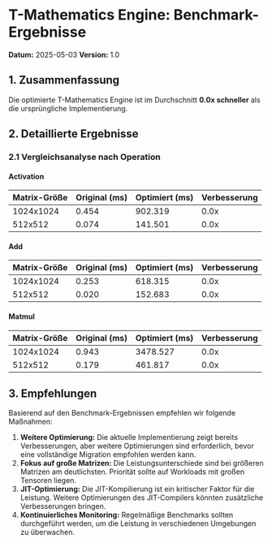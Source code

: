 # T-Mathematics Engine: Benchmark-Ergebnisse
**Datum:** 2025-05-03
**Version:** 1.0

## 1. Zusammenfassung

Die optimierte T-Mathematics Engine ist im Durchschnitt **0.0x schneller** als die ursprüngliche Implementierung.

## 2. Detaillierte Ergebnisse

### 2.1 Vergleichsanalyse nach Operation

#### Activation

| Matrix-Größe | Original (ms) | Optimiert (ms) | Verbesserung |
|--------------|--------------|---------------|-------------|
| 1024x1024 | 0.454 | 902.319 | 0.0x |
| 512x512 | 0.074 | 141.501 | 0.0x |

#### Add

| Matrix-Größe | Original (ms) | Optimiert (ms) | Verbesserung |
|--------------|--------------|---------------|-------------|
| 1024x1024 | 0.253 | 618.315 | 0.0x |
| 512x512 | 0.020 | 152.683 | 0.0x |

#### Matmul

| Matrix-Größe | Original (ms) | Optimiert (ms) | Verbesserung |
|--------------|--------------|---------------|-------------|
| 1024x1024 | 0.943 | 3478.527 | 0.0x |
| 512x512 | 0.179 | 461.817 | 0.0x |

## 3. Empfehlungen

Basierend auf den Benchmark-Ergebnissen empfehlen wir folgende Maßnahmen:

1. **Weitere Optimierung:** Die aktuelle Implementierung zeigt bereits Verbesserungen, aber weitere Optimierungen sind erforderlich, bevor eine vollständige Migration empfohlen werden kann.
2. **Fokus auf große Matrizen:** Die Leistungsunterschiede sind bei größeren Matrizen am deutlichsten. Priorität sollte auf Workloads mit großen Tensoren liegen.
3. **JIT-Optimierung:** Die JIT-Kompilierung ist ein kritischer Faktor für die Leistung. Weitere Optimierungen des JIT-Compilers könnten zusätzliche Verbesserungen bringen.
4. **Kontinuierliches Monitoring:** Regelmäßige Benchmarks sollten durchgeführt werden, um die Leistung in verschiedenen Umgebungen zu überwachen.
